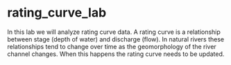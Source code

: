 # rating_curve_lab

In this lab we will analyze rating curve data. A rating curve is a relationship between stage (depth of water) and discharge (flow). In natural rivers these relationships tend to change over time as the geomorphology of the river channel changes. When this happens the rating curve needs to be updated.
